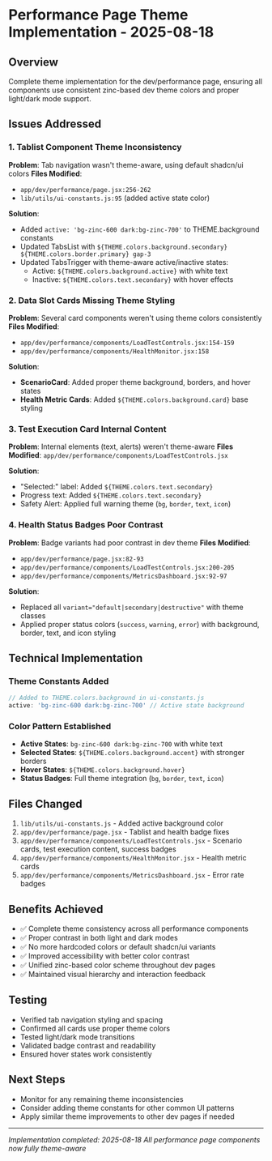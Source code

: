 # Performance Page Theme Implementation - 2025-08-18

## Overview
Complete theme implementation for the dev/performance page, ensuring all components use consistent zinc-based dev theme colors and proper light/dark mode support.

## Issues Addressed

### 1. Tablist Component Theme Inconsistency
**Problem**: Tab navigation wasn't theme-aware, using default shadcn/ui colors
**Files Modified**: 
- `app/dev/performance/page.jsx:256-262`
- `lib/utils/ui-constants.js:95` (added active state color)

**Solution**:
- Added `active: 'bg-zinc-600 dark:bg-zinc-700'` to THEME.background constants
- Updated TabsList with `${THEME.colors.background.secondary} ${THEME.colors.border.primary} gap-3`
- Updated TabsTrigger with theme-aware active/inactive states:
  - Active: `${THEME.colors.background.active}` with white text
  - Inactive: `${THEME.colors.text.secondary}` with hover effects

### 2. Data Slot Cards Missing Theme Styling
**Problem**: Several card components weren't using theme colors consistently
**Files Modified**:
- `app/dev/performance/components/LoadTestControls.jsx:154-159`
- `app/dev/performance/components/HealthMonitor.jsx:158`

**Solution**:
- **ScenarioCard**: Added proper theme background, borders, and hover states
- **Health Metric Cards**: Added `${THEME.colors.background.card}` base styling

### 3. Test Execution Card Internal Content
**Problem**: Internal elements (text, alerts) weren't theme-aware
**Files Modified**: `app/dev/performance/components/LoadTestControls.jsx`

**Solution**:
- "Selected:" label: Added `${THEME.colors.text.secondary}`
- Progress text: Added `${THEME.colors.text.secondary}`
- Safety Alert: Applied full warning theme (`bg`, `border`, `text`, `icon`)

### 4. Health Status Badges Poor Contrast
**Problem**: Badge variants had poor contrast in dev theme
**Files Modified**:
- `app/dev/performance/page.jsx:82-93`
- `app/dev/performance/components/LoadTestControls.jsx:200-205`
- `app/dev/performance/components/MetricsDashboard.jsx:92-97`

**Solution**:
- Replaced all `variant="default|secondary|destructive"` with theme classes
- Applied proper status colors (`success`, `warning`, `error`) with background, border, text, and icon styling

## Technical Implementation

### Theme Constants Added
```javascript
// Added to THEME.colors.background in ui-constants.js
active: 'bg-zinc-600 dark:bg-zinc-700' // Active state background
```

### Color Pattern Established
- **Active States**: `bg-zinc-600 dark:bg-zinc-700` with white text
- **Selected States**: `${THEME.colors.background.accent}` with stronger borders
- **Hover States**: `${THEME.colors.background.hover}`
- **Status Badges**: Full theme integration (`bg`, `border`, `text`, `icon`)

## Files Changed
1. `lib/utils/ui-constants.js` - Added active background color
2. `app/dev/performance/page.jsx` - Tablist and health badge fixes
3. `app/dev/performance/components/LoadTestControls.jsx` - Scenario cards, test execution content, success badges
4. `app/dev/performance/components/HealthMonitor.jsx` - Health metric cards
5. `app/dev/performance/components/MetricsDashboard.jsx` - Error rate badges

## Benefits Achieved
- ✅ Complete theme consistency across all performance components
- ✅ Proper contrast in both light and dark modes
- ✅ No more hardcoded colors or default shadcn/ui variants
- ✅ Improved accessibility with better color contrast
- ✅ Unified zinc-based color scheme throughout dev pages
- ✅ Maintained visual hierarchy and interaction feedback

## Testing
- Verified tab navigation styling and spacing
- Confirmed all cards use proper theme colors
- Tested light/dark mode transitions
- Validated badge contrast and readability
- Ensured hover states work consistently

## Next Steps
- Monitor for any remaining theme inconsistencies
- Consider adding theme constants for other common UI patterns
- Apply similar theme improvements to other dev pages if needed

---
*Implementation completed: 2025-08-18*
*All performance page components now fully theme-aware*